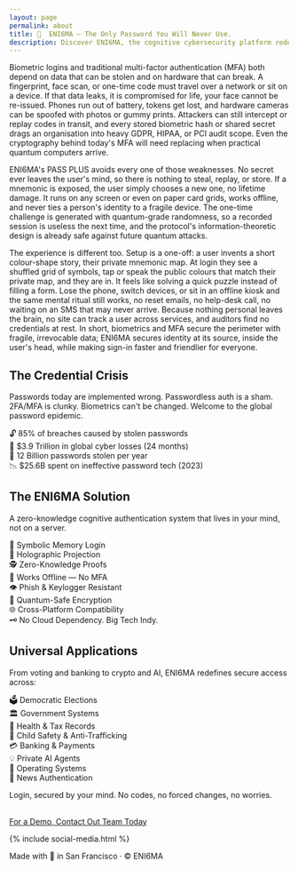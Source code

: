 ```yaml
---
layout: page
permalink: about
title: 🔐  ENI6MA — The Only Password You Will Never Use.
description: Discover ENI6MA, the cognitive cybersecurity platform redefining authentication. No Biometrics. No 2FA/MF Device. Just you.
---
```


<!-- Hero Section -->
<!-- <section class="bg-black text-black py-24 px-8 text-center">
  <!-- <h1 class="text-5xl font-bold mb-4">🔐 The Only Password You Will Never Use.</h1> -->
  <!-- <p class="text-xl mb-6">ENI6MA | Presented by Dylan Rosario</p> -->
  <!-- <a href="mailto:soltrinox@gmail.com" class="bg-white text-black px-6 py-2 rounded-full font-semibold">Contact Us</a> -->
<!-- </sectißon> --> 

Biometric logins and traditional multi-factor authentication (MFA) both depend on data that can be stolen and on hardware that can break. A fingerprint, face scan, or one-time code must travel over a network or sit on a device. If that data leaks, it is compromised for life, your face cannot be re-issued. Phones run out of battery, tokens get lost, and hardware cameras can be spoofed with photos or gummy prints. Attackers can still intercept or replay codes in transit, and every stored biometric hash or shared secret drags an organisation into heavy GDPR, HIPAA, or PCI audit scope. Even the cryptography behind today's MFA will need replacing when practical quantum computers arrive.

ENI6MA's PASS PLUS avoids every one of those weaknesses. No secret ever leaves the user's mind, so there is nothing to steal, replay, or store. If a mnemonic is exposed, the user simply chooses a new one, no lifetime damage. It runs on any screen or even on paper card grids, works offline, and never ties a person's identity to a fragile device. The one-time challenge is generated with quantum-grade randomness, so a recorded session is useless the next time, and the protocol's information-theoretic design is already safe against future quantum attacks.

The experience is different too. Setup is a one-off: a user invents a short colour-shape story, their private mnemonic map. At login they see a shuffled grid of symbols, tap or speak the public colours that match their private map, and they are in. It feels like solving a quick puzzle instead of filling a form. Lose the phone, switch devices, or sit in an offline kiosk and the same mental ritual still works, no reset emails, no help-desk call, no waiting on an SMS that may never arrive. Because nothing personal leaves the brain, no site can track a user across services, and auditors find no credentials at rest. In short, biometrics and MFA secure the perimeter with fragile, irrevocable data; ENI6MA secures identity at its source, inside the user's head, while making sign-in faster and friendlier for everyone.


<!-- Problem Section -->
<section class="bg-gray-100 py-20 px-8">
  <div class="max-w-5xl mx-auto text-center">
    <h2 class="text-4xl font-bold mb-6">The Credential Crisis</h2>
    <p class="text-lg mb-6">Passwords today are implemented wrong. Passwordless auth is a sham. 2FA/MFA is clunky. Biometrics can't be changed. Welcome to the global password epidemic.</p>
    <div class="grid grid-cols-2 gap-6 text-left text-black text-lg">
      <div>🔓 85% of breaches caused by stolen passwords</div>
      <div>💸 $3.9 Trillion in global cyber losses (24 months)</div>
      <div>🔐 12 Billion passwords stolen per year</div>
      <div>📉 $25.6B spent on ineffective password tech (2023)</div>
    </div>
  </div>
</section>

<!-- Solution Section -->
<section class="bg-white py-20 px-8">
  <div class="max-w-6xl mx-auto text-center">
    <h2 class="text-4xl font-bold mb-6">The ENI6MA Solution</h2>
    <p class="text-lg mb-6">A zero-knowledge cognitive authentication system that lives in your mind, not on a server.</p>
    <div class="grid grid-cols-2 md:grid-cols-4 gap-6 text-left">
      <div>🧠 Symbolic Memory Login</div>
      <div>🔄 Holographic Projection</div>
      <div>🕵 Zero-Knowledge Proofs</div>
      <div>📵 Works Offline — No MFA</div>
      <div>👁 Phish & Keylogger Resistant</div>
      <div>🔐 Quantum-Safe Encryption</div>
      <div>🌐 Cross-Platform Compatibility</div>
      <div>🗝 No Cloud Dependency. Big Tech Indy.</div>
    </div>
  </div>
</section>

<!-- Use Cases Section -->
<section class="bg-white py-20 px-8">
  <div class="max-w-5xl mx-auto text-center">
    <h2 class="text-4xl font-bold mb-6">Universal Applications</h2>
    <p class="text-lg mb-6">From voting and banking to crypto and AI, ENI6MA redefines secure access across:</p>
    <div class="grid grid-cols-2 gap-4 text-left">
      <div>🗳 Democratic Elections</div>
      <div>🏛 Government Systems</div>
      <div>🏥 Health & Tax Records</div>
      <div>🧒 Child Safety & Anti-Trafficking</div>
      <div>💳 Banking & Payments</div>
      <div>💡 Private AI Agents</div>
      <div>📲 Operating Systems</div>
      <div>📰 News Authentication</div>
    </div>
  </div>
</section>



<!-- Call To Action -->
<section class="bg-black text-black py-20 px-8 text-center">
 
  <p class="text-lg mb-6">Login, secured by your mind. No codes, no forced changes, no worries.</p>
  <br/>
  <a href="mailto:contact@eni6ma.co" class="bg-white text-black px-8 py-3 rounded-full font-semibold">For a Demo, Contact Out Team Today</a>


  



{% include social-media.html %}


<!-- Footer -->
<footer class="bg-gray-800 text-black text-center py-8">
  <p>Made with 💙 in San Francisco · © ENI6MA </p>
</footer>
